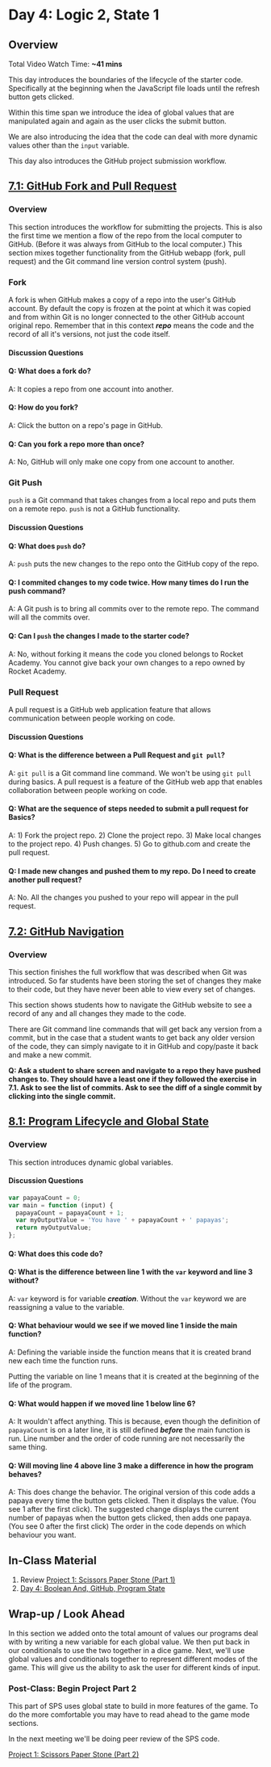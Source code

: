 # Day 4: Logic 2, State 1

## Overview

Total Video Watch Time: **~41 mins**

This day introduces the boundaries of the lifecycle of the starter code. Specifically at the beginning when the JavaScript file loads until the refresh button gets clicked.

Within this time span we introduce the idea of global values that are manipulated again and again as the user clicks the submit button.

We are also introducing the idea that the code can deal with more dynamic values other than the `input` variable.

This day also introduces the GitHub project submission workflow.

## [7.1: GitHub Fork and Pull Request](../7-github/7.1-github-fork-and-pull-request.md)

### Overview

This section introduces the workflow for submitting the projects. This is also the first time we mention a flow of the repo from the local computer to GitHub. \(Before it was always from GitHub to the local computer.\) This section mixes together functionality from the GitHub webapp \(fork, pull request\) and the Git command line version control system \(push\).

### Fork

A fork is when GitHub makes a copy of a repo into the user's GitHub account. By default the copy is frozen at the point at which it was copied and from within Git is no longer connected to the other GitHub account original repo. Remember that in this context _**repo**_ means the code and the record of all it's versions, not just the code itself.

#### Discussion Questions

#### Q: What does a fork do?

A: It copies a repo from one account into another.

#### Q: How do you fork?

A: Click the button on a repo's page in GitHub.

#### Q: Can you fork a repo more than once?

A: No, GitHub will only make one copy from one account to another.

### Git Push

`push` is a Git command that takes changes from a local repo and puts them on a remote repo. `push` is not a GitHub functionality.

#### Discussion Questions

#### Q: What does `push` do?

A: `push` puts the new changes to the repo onto the GitHub copy of the repo.

#### Q: I commited changes to my code twice. How many times do I run the push command?

A: A Git push is to bring all commits over to the remote repo. The command will all the commits over.

#### Q: Can I `push` the changes I made to the starter code?

A: No, without forking it means the code you cloned belongs to Rocket Academy. You cannot give back your own changes to a repo owned by Rocket Academy.

### Pull Request

A pull request is a GitHub web application feature that allows communication between people working on code.

#### Discussion Questions

#### Q: What is the difference between a Pull Request and `git pull`?

A: `git pull` is a Git command line command. We won't be using `git pull` during basics. A pull request is a feature of the GitHub web app that enables collaboration between people working on code.

#### Q: What are the sequence of steps needed to submit a pull request for Basics?

A: 1\) Fork the project repo. 2\) Clone the project repo. 3\) Make local changes to the project repo. 4\) Push changes. 5\) Go to github.com and create the pull request.

#### Q: I made new changes and pushed them to my repo. Do I need to create another pull request?

A: No. All the changes you pushed to your repo will appear in the pull request.

## [7.2: GitHub Navigation](../7-github/7.2-github-repo-browsing.md)

### Overview

This section finishes the full workflow that was described when Git was introduced. So far students have been storing the set of changes they make to their code, but they have never been able to view every set of changes.

This section shows students how to navigate the GitHub website to see a record of any and all changes they made to the code.

There are Git command line commands that will get back any version from a commit, but in the case that a student wants to get back any older version of the code, they can simply navigate to it in GitHub and copy/paste it back and make a new commit.

**Q: Ask a student to share screen and navigate to a repo they have pushed changes to. They should have a least one if they followed the exercise in 7.1. Ask to see the list of commits. Ask to see the diff of a single commit by clicking into the single commit.**

## [8.1: Program Lifecycle and Global State](../8-managing-state-and-input-validation/8.1-program-lifecycle-and-state.md)

### Overview

This section introduces dynamic global variables.

#### Discussion Questions

```javascript
var papayaCount = 0;
var main = function (input) {
  papayaCount = papayaCount + 1;
  var myOutputValue = 'You have ' + papayaCount + ' papayas';
  return myOutputValue;
};
```

#### Q: What does this code do?

#### Q: What is the difference between line 1 with the `var` keyword and line 3 without?

A: `var` keyword is for variable _**creation**_. Without the `var` keyword we are reassigning a value to the variable.

#### Q: What behaviour would we see if we moved line 1 inside the main function?

A: Defining the variable inside the function means that it is created brand new each time the function runs.

Putting the variable on line 1 means that it is created at the beginning of the life of the program.

#### Q: What would happen if we moved line 1 below line 6?

A: It wouldn't affect anything. This is because, even though the definition of `papayaCount` is on a later line, it is still defined _**before**_ the main function is run. Line number and the order of code running are not necessarily the same thing.

#### Q: Will moving line 4 above line 3 make a difference in how the program behaves?

A: This does change the behavior. The original version of this code adds a papaya every time the button gets clicked. Then it displays the value. \(You see 1 after the first click\). The suggested change displays the current number of papayas when the button gets clicked, then adds one papaya. \(You see 0 after the first click\) The order in the code depends on which behaviour you want.

## In-Class Material

1. Review [Project 1: Scissors Paper Stone \(Part 1\)](../projects/project-1-scissors-paper-stone/project-1-scissors-paper-stone-part-1.md)
2. [Day 4: Boolean And, GitHub, Program State](../in-class-exercises/day-4-boolean-and-program-state.md)

## **Wrap-up / Look Ahead**

In this section we added onto the total amount of values our programs deal with by writing a new variable for each global value. We then put back in our conditionals to use the two together in a dice game. Next, we'll use global values and conditionals together to represent different modes of the game. This will give us the ability to ask the user for different kinds of input.

### **Post-Class: Begin Project Part 2**

This part of SPS uses global state to build in more features of the game. To do the more comfortable you may have to read ahead to the game mode sections.

In the next meeting we'll be doing peer review of the SPS code.

[Project 1: Scissors Paper Stone \(Part 2\)](../projects/project-1-scissors-paper-stone/project-1-scissors-paper-stone-part-2.md)

